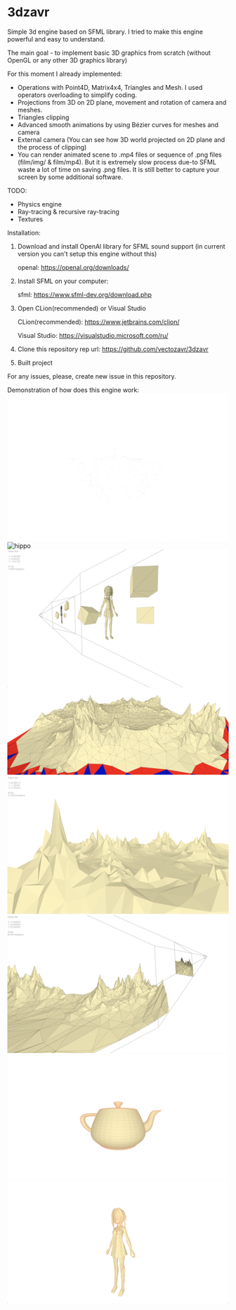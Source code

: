 # 3dzavr
Simple 3d engine based on SFML library.
I tried to make this engine powerful and easy to understand.

The main goal - to implement basic 3D graphics from scratch (without OpenGL or any other 3D graphics library)

For this moment I already implemented:
- Operations with Point4D, Matrix4x4, Triangles and Mesh. I used operators overloading to simplify coding.
- Projections from 3D on 2D plane, movement and rotation of camera and meshes.
- Triangles clipping
- Advanced smooth animations by using Bézier curves for meshes and camera
- External camera (You can see how 3D world projected on 2D plane and the process of clipping)
- You can render animated scene to .mp4 files or sequence of .png files (film/img/ & film/mp4). But it is extremely slow process due-to SFML waste a lot of time on saving .png files. It is still better to capture your screen by some additional software.

TODO:
- Physics engine
- Ray-tracing & recursive ray-tracing 
- Textures

Installation:

1) Download and install OpenAl library for SFML sound support (in current version you can't setup this engine without this)
   
    openal: https://openal.org/downloads/
   

2) Install SFML on your computer:
   
    sfml: https://www.sfml-dev.org/download.php
   

2) Open CLion(recommended) or Visual Studio
   
   CLion(recommended): https://www.jetbrains.com/clion/
   
   Visual Studio: https://visualstudio.microsoft.com/ru/
   

3) Clone this repository
    rep url: https://github.com/vectozavr/3dzavr
   

4) Built project

For any issues, please, create new issue in this repository.

Demonstration of how does this engine work:
![hippo](gif/teapot.gif)
![hippo](gif/cube.gif)
![Project demonstration](img/external_camera_1.png)
![Project demonstration](img/clipping.png)
![Project demonstration](img/mountains.png)
![Project demonstration](img/external_camera_2.png)
![Project demonstration](img/teapot.png)
![Project demonstration](img/girl.png)

